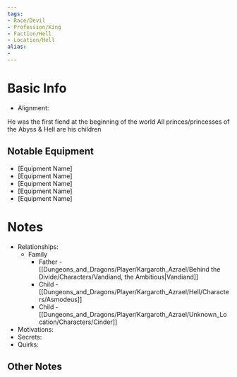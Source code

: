 ```yaml
---
tags:
- Race/Devil
- Profession/King
- Faction/Hell
- Location/Hell
alias:
- 
---
```

# Basic Info
- Alignment: 

He was the first fiend at the beginning of the world
All princes/princesses of the Abyss & Hell are his children


## Notable Equipment
- [Equipment Name]
- [Equipment Name]
- [Equipment Name]
- [Equipment Name]
- [Equipment Name]

# Notes
- Relationships: 
	- Family
		- Father - [[Dungeons_and_Dragons/Player/Kargaroth_Azrael/Behind the Divide/Characters/Vandiand, the Ambitious|Vandiand]]
		- Child - [[Dungeons_and_Dragons/Player/Kargaroth_Azrael/Hell/Characters/Asmodeus]]
		- Child - [[Dungeons_and_Dragons/Player/Kargaroth_Azrael/Unknown_Location/Characters/Cinder]]
- Motivations: 
- Secrets: 
- Quirks: 

## Other Notes


